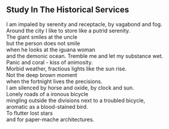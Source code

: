 Study In The Historical Services
--------------------------------
I am impaled by serenity and receptacle, by vagabond and fog.  
Around the city I like to store like a putrid serenity.  
The giant smiles at the uncle  
but the person does not smile  
when he looks at the iguana woman  
and the demonic ocean. Tremble me and let my substance wet.  
Panic and coral - kiss of animosity.  
Morbid weather, fractious lights like the sun rise.  
Not the deep brown moment  
when the fortnight lives the precisions.  
I am silenced by horse and oxide, by clock and sun.  
Lonely roads of a ironous bicycle  
mingling outside the divisions next to a troubled bicycle,  
aromatic as a blood-stained bird.  
To flutter lost stars  
and for paper-mache architectures.  
